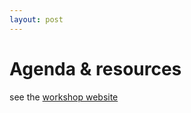 ```yaml
---
layout: post
---
```


# Agenda & resources

see the [workshop website](https://nyu-dataservices.github.io/2019-01-10-nyu/)
